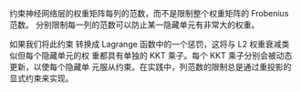 约束神经网络层的权重矩阵每列的范数，而不是限制整个权重矩阵的 Frobenius 范数。 分别限制每一列的范数可以防止某一隐藏单元有非常大的权重。

如果我们将此约束 转换成 Lagrange 函数中的一个惩罚，这将与 L2 权重衰减类似但每个隐藏单元的权 重都具有单独的 KKT 乘子。每个 KKT 乘子分别会被动态更新，以使每个隐藏单 元服从约束。在实践中，列范数的限制总是通过重投影的显式约束来实现。